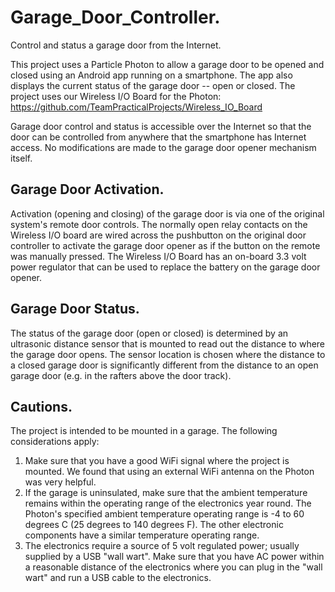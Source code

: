 # Garage_Door_Controller.
Control and status a garage door from the Internet.

This project uses a Particle Photon to allow a garage door to be opened and closed
using an Android app running on a smartphone.  The app also displays the current status
of the garage door -- open or closed.  The project uses our Wireless I/O Board for the Photon:
https://github.com/TeamPracticalProjects/Wireless_IO_Board

Garage door control and status is accessible over the Internet so that the door can be 
controlled from anywhere that the smartphone has Internet access.  No modifications are 
made to the garage door opener mechanism itself.

## Garage Door Activation.
Activation (opening and closing) of the garage door is via one of the original system's remote
door controls.  The normally open relay contacts on the Wireless I/O board are wired across
the pushbutton on the original door controller to activate the garage door opener as if
the button on the remote was manually pressed.  The Wireless I/O Board has an on-board 3.3 volt power 
regulator that can be used to replace the battery on the garage door opener.

## Garage Door Status.
The status of the garage door (open or closed) is determined by an ultrasonic distance sensor
that is mounted to read out the distance to where the garage door opens.  The sensor location
is chosen where the distance to a closed garage door is significantly different from the distance to
an open garage door (e.g. in the rafters above the door track).

## Cautions.
The project is intended to be mounted in a garage.  The following considerations apply:
1. Make sure that you have a good WiFi signal where the project is mounted.  We found that
using an external WiFi antenna on the Photon was very helpful.
2. If the garage is uninsulated, make sure that the ambient temperature remains within the
operating range of the electronics year round.  The Photon's specified ambient temperature
operating range is -4 to 60 degrees C (25 degrees to 140 degrees F).  The other electronic 
components have a similar temperature operating range.
3. The electronics require a source of 5 volt regulated power; usually supplied by a USB
"wall wart".  Make sure that you have AC power within a reasonable distance of the electronics
where you can plug in the "wall wart" and run a USB cable to the electronics.
